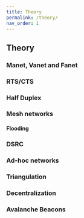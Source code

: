 ```yaml
---
title: Theory
permalink: /theory/
nav_order: 1
---
```


## Theory

### Manet, Vanet and Fanet

### RTS/CTS

### Half Duplex

### Mesh networks
#### Flooding

### DSRC

### Ad-hoc networks

### Triangulation

### Decentralization


### Avalanche Beacons
